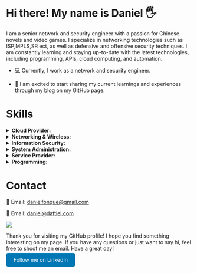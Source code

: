 

<h1><strong>Hi there! My name is Daniel 🖐</strong></h1>

<p>I am a senior network and security engineer with a passion for Chinese novels and video games. I specialize in networking technologies such as ISP,MPLS,SR ect, as well as defensive and offensive security techniques. I am constantly learning and staying up-to-date with the latest technologies, including programming, APIs, cloud computing, and automation.</p>

* 💻 Currently, I work as a network and security engineer.

* 📰 I am excited to start sharing my current learnings and experiences through my blog on my GitHub page.

<h1><strong>Skills</strong></h1> <details> <summary><strong>Cloud Provider:</strong></summary> <ul> <li>Amazon Web Services (AWS): EC2, S3, Lambda, DynamoDB, CloudFormation, CloudTrail, CloudWatch, etc.</li> </ul> </details> <details> <summary><strong>Networking & Wireless:</strong></summary> <ul> <li><details><summary><strong>Cisco Devices:</strong></summary> <ul> <li>Enterprise: Cisco Catalyst Switches, Cisco Nexus Switches, Cisco ISR Routers, etc.</li> <li>Service Provider: Cisco ASR Routers, Cisco CRS Routers, Cisco Nexus Switches, etc.</li> <li>Data Center: Cisco UCS Servers, Cisco Nexus Switches, Cisco MDS Storage Switches, etc.</li> <li>Wireless: Cisco Aironet Access Points, Cisco Wireless LAN Controllers, etc.</li> </ul> </details></li> <li><details><summary><strong>Juniper Devices:</strong></summary> <ul> <li>Enterprise: Juniper EX Series Switches, Juniper QFX Series Switches, Juniper SRX Series Firewalls, etc.</li> <li>Service Provider: Juniper MX Series Routers, Juniper PTX Series Routers, Juniper ACX Series Routers, etc.</li> <li>Data Center: Juniper QFX Series Switches, Juniper EX Series Switches, Juniper SRX Series Firewalls, etc.</li> <li>Wireless: Juniper Mist Access Points, Juniper Mist Cloud Wireless LAN, etc.</li> </ul> </details></li> <li><details><summary><strong>Aruba Devices:</strong></summary> <ul> <li>Access Points: Aruba AP-515, Aruba AP-535, Aruba AP-555, etc.</li> <li>Controllers: Aruba 7200 Series Mobility Controllers, Aruba 7000 Series Cloud Services Controllers, etc.</li> <li>Switches: Aruba 2930M Switch Series, Aruba 3810M Switch Series, Aruba 8400 Switch Series, etc.</li> <li>Wireless: Aruba Instant Access Points, Aruba Mobility Access Switches, etc.</li> </ul> </details></li> <li><details><summary><strong>Layer 2:</strong></summary> <ul> <li>Cisco: Spanning Tree Protocol (STP), Virtual LAN (VLAN), EtherChannel, Link Aggregation Control Protocol (LACP), etc.</li> <li>Juniper: Spanning Tree Protocol (STP), Virtual LAN (VLAN), Link Aggregation Groups (LAG), etc.</li> <li>Aruba: Virtual LAN (VLAN), Link Aggregation Groups (LAG), Spanning Tree Protocol (STP), etc.</li> </ul> </details></li> <li><details><summary><strong>Layer 3:</strong></summary> <ul> <li>Interior Gateway Protocols (IGP): OSPF, EIGRP, IS-IS, EBGP, IBGP</li> <li>IPv4 Addressing: Subnetting, VLSM, CIDR</li> <li>IPv6 Addressing: Address Types, Address Format, Address Allocation</li> </ul> </details></li> </ul> </details> <details> <summary><strong>Information Security:</strong></summary> <ul> <li>Offensive Security: Penetration Testing, Ethical Hacking, Red Teaming, Social Engineering, etc.</li> <li>Defensive Security: Firewalls, Intrusion Detection/Prevention Systems (IDS/IPS), Security Information and Event Management (SIEM) tools, etc.</li> <li>Security Frameworks: NIST Cybersecurity Framework, ISO 27001, CIS Controls, etc.</li> <li>Security Compliance: Payment Card Industry Data Security Standard (PCI DSS), Health Insurance Portability and Accountability Act (HIPAA), General Data Protection Regulation (GDPR), etc.</li> <li>Security Tools: Metasploit Framework, Burp Suite, Nessus, Wireshark, etc.</li> </ul> </details> <details> <summary><strong>System Administration:</strong></summary> <ul> <li>Linux: Ubuntu, CentOS, Red Hat, Debian, etc.</li> <li>Windows Server: Active Directory, DNS, DHCP, Hyper-V, etc.</li> <li>Configuration Management tools: Ansible, Chef, Puppet, etc.</li> <li>Virtualization platforms: VMware, Hyper-V, VirtualBox, etc.</li> </ul> </details> <details> <summary><strong>Service Provider:</strong></summary> <ul> <li>Internet Service Provider (ISP): Fiber Optic, Cable, DSL, MPLS, etc.</li> <li>Web Hosting Provider: Shared Hosting, Dedicated Hosting, Virtual Private Servers (VPS), Cloud Hosting, etc.</li> <li>Domain Name Registrar: Domain Name Registration, Domain Name Transfer, Domain Name Renewal, etc.</li> <li>Segment Routing: Cisco IOS XR, Juniper Junos, etc.</li> <li>Automation: Network Automation, Service Automation, etc.</li> <li>Service Provider Design: IP/MPLS Core, Metro Ethernet, Broadband Access, etc.</li> </ul> </details> <details> <summary><strong>Programming:</strong></summary> <ul> <li>Python </ul> </details>


<h1><strong>Contact</strong></h1>

💌 Email: danielfonque@gmail.com

💌 Email: daniel@daftiel.com


[![](https://visitcount.itsvg.in/api?id=daftiel&label=Profile%20Views&color=7&icon=5&pretty=false)](https://visitcount.itsvg.in)


Thank you for visiting my GitHub profile! I hope you find something interesting on my page. If you have any questions or just want to say hi, feel free to shoot me an email. Have a great day!




<a href="https://www.linkedin.com/in/danielfonquetorres-188851a2/" target="_blank" rel="noopener noreferrer" style="background-color: #0077B5; color: white; border: none; padding: 10px 20px; border-radius: 5px; text-decoration: none;">
   Follow me on LinkedIn
</a>

